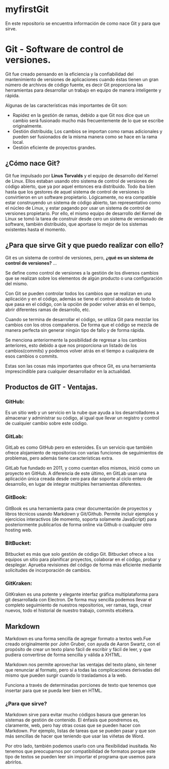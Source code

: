 # myfirstGit
En este repositorio se encuentra información de como nace Git y para que sirve. 

# Git - Software de control de versiones. 

Git fue creado pensando en la eficiencia y la confiabilidad del mantenimiento de versiones de aplicaciones cuando éstas tienen un gran número de archivos de código fuente, es decir Git proporciona las herramientas para desarrollar un trabajo en equipo de manera inteligente y rápida.

Algunas de las características más importantes de Git son:

- Rapidez en la gestión de ramas, debido a que Git nos dice que un cambio será fusionado mucho más frecuentemente de lo que se escribe originalmente.
- Gestión distribuida; Los cambios se importan como ramas adicionales y pueden ser fusionados de la misma manera como se hace en la rama local.
- Gestión eficiente de proyectos grandes.

## ¿Cómo nace Git? 

Git fue impulsado por **Linus Torvalds** y el equipo de desarrollo del Kernel de Linux. Ellos estaban usando otro sistema de control de versiones de código abierto, que ya por aquel entonces era distribuido. Todo iba bien hasta que los gestores de aquel sistema de control de versiones lo convirtieron en un software propietario. Lógicamente, no era compatible estar construyendo un sistema de código abierto, tan representativo como el núcleo de Linux, y estar pagando por usar un sistema de control de versiones propietario. Por ello, el mismo equipo de desarrollo del Kernel de Linux se tomó la tarea de construir desde cero un sistema de versionado de software, también distribuido, que aportase lo mejor de los sistemas existentes hasta el momento.

## ¿Para que sirve Git y que puedo realizar con ello? 

Git es un sistema de control de versiones, pero, **¿qué es un sistema de control de versiones?** ... 

Se define como control de versiones a la gestión de los diversos cambios que se realizan sobre los elementos de algún producto o una configuración del mismo.

Con Git se pueden controlar todos los cambios que se realizan en una aplicación y en el código, ademàs se tiene el control absoluto de todo lo que pasa en el código, con la opciòn de poder volver atrás en el tiempo, abrir diferentes ramas de desarrollo, etc.

Cuando se termina de desarrollar el código, se utiliza Git para mezclar los cambios con los otros compañeros. De forma que el código se mezcla de manera perfecta sin generar ningún tipo de fallo y de forma rápida.

Se menciona anteriormente la posibilidad de regresar a los cambios anteriores, esto debido a que nos proporciona un listado de los cambios(commits) y podemos volver atrás en el tiempo a cualquiera de esos cambios o commits.

Estas son las cosas más importantes que ofrece Git, es una herramienta imprescindible para cualquier desarrollador en la actualidad.

## Productos de GIT - Ventajas. 

### GitHub: 

Es un sitio web y un servicio en la nube que ayuda a los desarrolladores a almacenar y administrar su código, al igual que llevar un registro y control de cualquier cambio sobre este código.

### GitLab: 

GitLab es como GitHub pero en esteroides. Es un servicio que también ofrece alojamiento de repositorios con varias funciones de seguimientos de problemas, pero además tiene características extra.

GitLab fue fundado en 2011, y como cuentan ellos mismos, inició como un proyecto en GitHub. A diferencia de este último, en GitLab usan una aplicación única creada desde cero para dar soporte al ciclo entero de desarrollo, en lugar de integrar múltiples herramientas diferentes. 

### GitBook: 

GitBook es una herramienta para crear documentación de proyectos y libros técnicos usando Markdown y Git/Github. Permite incluir ejemplos y ejercicios interactivos (de momento, soporta solamente JavaScript) para posteriormente publicarlos de forma online via Github o cualquier otro hosting web.

### BitBucket: 

Bitbucket es más que solo gestión de código Git. Bitbucket ofrece a los equipos un sitio para planificar proyectos, colaborar en el código, probar y desplegar.
Aprueba revisiones del código de forma más eficiente mediante solicitudes de incorporación de cambios. 

### GitKraken:

GitKraken es una potente y elegante interfaz gráfica multiplataforma para git desarrollada con Electron. De forma muy sencilla podemos llevar el completo seguimiento de nuestros repositorios, ver ramas, tags, crear nuevos, todo el historial de nuestro trabajo, commits etcétera.

## Markdown

Markdown es una forma sencilla de agregar formato a textos web.Fue creado originalmente por John Gruber, con ayuda de Aaron Swartz, con el propósito de crear un texto plano fácil de escribir y fácil de leer, y que pudiera convertirse de forma sencilla y válida a XHTML.

Markdown nos permite aprovechar las ventajas del texto plano, sin tener que renunciar al formato, pero sí a todas las complicaciones derivadas del mismo que pueden surgir cuando lo trasladamos a la web.

Funciona a través de determinadas porciones de texto que tenemos que insertar para que se pueda leer bien en HTML. 

### ¿Para que sirve? 

Markdown sirve para evitar mucho códigos basura que generan los sistemas de gestión de contenido. 
El énfasis que pondremos es, claramente, web, pero hay otras cosas que se pueden hacer con Markdown. Por ejemplo, listas de tareas que se pueden pasar y que son más sencillas de hacer que teniendo que usar las viñetas de Word.

Por otro lado, también podemos usarlo con una flexibilidad inusitada. No tenemos que preocuparnos por compatibilidad de formatos porque este tipo de textos se pueden leer sin importar el programa que usemos para abrirlos.

